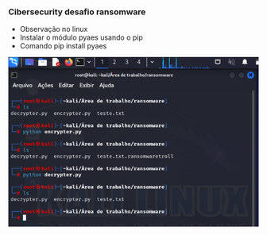 ### Cibersecurity desafio ransomware

  - Observação no linux
  - Instalar o módulo pyaes usando o pip
  - Comando  pip install pyaes

![Alt text](./comando.PNG "Optional title")
